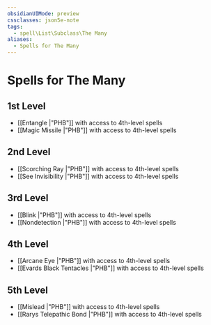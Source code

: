 ```yaml
---
obsidianUIMode: preview
cssclasses: json5e-note
tags:
  - spell\List\Subclass\The Many
aliases:
  - Spells for The Many
---
```

# Spells for The Many

## 1st Level

- [[Entangle \|"PHB"]] with access to 4th-level spells
- [[Magic Missile \|"PHB"]] with access to 4th-level spells

## 2nd Level

- [[Scorching Ray \|"PHB"]] with access to 4th-level spells
- [[See Invisibility \|"PHB"]] with access to 4th-level spells

## 3rd Level

- [[Blink \|"PHB"]] with access to 4th-level spells
- [[Nondetection \|"PHB"]] with access to 4th-level spells

## 4th Level

- [[Arcane Eye \|"PHB"]] with access to 4th-level spells
- [[Evards Black Tentacles \|"PHB"]] with access to 4th-level spells

## 5th Level

- [[Mislead \|"PHB"]] with access to 4th-level spells
- [[Rarys Telepathic Bond \|"PHB"]] with access to 4th-level spells
